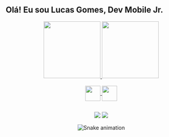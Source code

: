 ## Olá! Eu sou Lucas Gomes, Dev Mobile Jr.
<div align="center">
  <a href="https://github.com/lucasgomeszx">
  <img height="150" src="https://github-readme-stats.vercel.app/api?username=lucasgomeszx&show_icons=true&theme=dark&include_all_commits=true&count_private=true"/>
  <img height="150" src="https://github-readme-stats.vercel.app/api/top-langs/?username=lucasgomeszx&layout=compact&langs_count=7&theme=dark"/>
</div>
 
<div align="center"><br>
<img align="center" height="40" width="40" src="https://cdn.jsdelivr.net/gh/devicons/devicon/icons/xcode/xcode-plain.svg"/> 
<img align="center" height="40" width="40" src="https://cdn.jsdelivr.net/gh/devicons/devicon/icons/swift/swift-original.svg" />
</div>
    
  ##
 
<div align="center">
<a href = "mailto:lgomeszx@gmail.com"><img src="https://img.shields.io/badge/-Gmail-%23333?style=for-the-badge&logo=gmail&logoColor=white" target="_blank"></a>
<a href="https://www.linkedin.com/in/gomeszx/" target="_blank"><img src="https://img.shields.io/badge/-LinkedIn-%230077B5?style=for-the-badge&logo=linkedin&logoColor=white" target="_blank"></a> 
 
  ![Snake animation](https://github.com/lucasgomeszx/lucasgomeszx/blob/output/github-contribution-grid-snake.svg)
 
</div>
